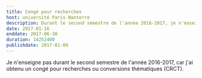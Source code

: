 ```yaml
---
title: Congé pour recherches
host: université Paris-Nanterre
description: Durant le second semestre de l'année 2016-2017, je n'enseigne pas, car j'ai obtenu un congé pour recherches ou conversions thématiques.
date: 2017-01-16
enddate: 2017-06-30
duration: 14252400
publishdate: 2017-01-09
---
```


Je n'enseigne pas durant le second semestre de l'année 2016-2017, car j'ai obtenu un congé pour recherches ou conversions thématiques (CRCT).
